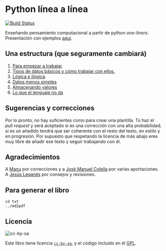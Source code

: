 # Python línea a línea

[![Build Status](https://travis-ci.org/JJ/1line-py.svg?branch=master)](https://travis-ci.org/JJ/1line-py)

Enseñando pensamiento computacional a partir de python
*one-liners*. Presentación con ejemplos [aquí](http://jj.github.io/preso).

## Una estructura (que seguramente cambiará)

1. [Para empezar a trabajar](txt/01.empezar.md).
2. [Tipos de datos básicos y cómo trabajar con ellos.](txt/02.datos.md)
3. [Lógica e ilógica](txt/03.logica.md).
4. [Datos menos simples](txt/04.componiendo.md)
5. [Almacenando valores](txt/05.identificando.md)
6. [Lo que el lenguaje no da](txt/06.sinpilas.md)

## Sugerencias y correcciones

Por lo pronto, no hay suficientes como para crear una plantilla. Tú
haz el *pull request* y será aceptado si es una corrección con una
alta probabilidad; si es un añadido tendrá que ser coherente con el
resto del texto, en estilo y en progresión. Por supuesto que
respetando la licencia de más abajo eres muy libre de añadir ese texto
y seguir trabajando con él.

## Agradecimientos

A [Manu](https://github.com/Makova) por
correcciones y a [José Manuel Colella](https://github.com/josecolella) por varias aportaciones.  A [Jesús Leganés](https://github.com/piranna) por
consejos y revisiones. 

## Para generar el libro

```
cd txt
../md2pdf
```

## Licencia

![cc-by-sa](https://i.creativecommons.org/l/by-sa/3.0/es/88x31.png)

Este libro tiene
licencia
[`cc-by-sa`](https://creativecommons.org/licenses/by-sa/3.0/es/), y el
código incluido en él [GPL](LICENSE).
